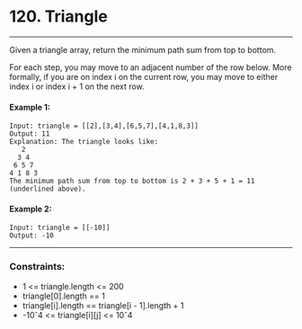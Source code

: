 # 120. Triangle

---

Given a triangle array, return the minimum path sum from top to bottom.

For each step, you may move to an adjacent number of the row below. More formally, if you are on index i on the current row, you may move to either index i or index i + 1 on the next row.

#### Example 1:
```
Input: triangle = [[2],[3,4],[6,5,7],[4,1,8,3]]
Output: 11
Explanation: The triangle looks like:
   2
  3 4
 6 5 7
4 1 8 3
The minimum path sum from top to bottom is 2 + 3 + 5 + 1 = 11 (underlined above).
```
#### Example 2:
```
Input: triangle = [[-10]]
Output: -10
```

---
### Constraints:

- 1 <= triangle.length <= 200
- triangle[0].length == 1
- triangle[i].length == triangle[i - 1].length + 1
- -10ˆ4 <= triangle[i][j] <= 10ˆ4